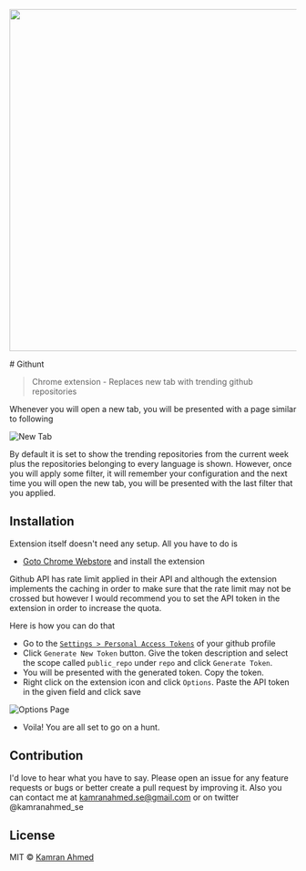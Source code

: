 <p align="center">
<img width="600" src="http://i.imgur.com/KUEq97P.png" text-align="center">
</p>
# Githunt

> Chrome extension - Replaces new tab with trending github repositories

Whenever you will open a new tab, you will be presented with a page similar to following

![New Tab](http://i.imgur.com/hz3lzCV.png)

By default it is set to show the trending repositories from the current week plus the repositories belonging to every language is shown. However, once you will apply some filter, it will remember your configuration and the next time you will open the new tab, you will be presented with the last filter that you applied.

## Installation
Extension itself doesn't need any setup. All you have to do is

- [Goto Chrome Webstore](https://chrome.google.com/webstore/detail/githunt/khpcnaokfebphakjgdgpinmglconplhp) and install the extension

Github API has rate limit applied in their API and although the extension implements the caching in order to make sure that the rate limit may not be crossed but however I would recommend you to set the API token in the extension in order to increase the quota. 

Here is how you can do that
   
- Go to the [`Settings > Personal Access Tokens`](https://github.com/settings/tokens) of your github profile
- Click `Generate New Token` button. Give the token description and select the scope called `public_repo` under `repo` and click `Generate Token`.
- You will be presented with the generated token. Copy the token.
- Right click on the extension icon and click `Options`. Paste the API token in the given field and click save

![Options Page](http://i.imgur.com/FK1vFlq.png)

- Voila! You are all set to go on a hunt.

## Contribution
I'd love to hear what you have to say. Please open an issue for any feature requests or bugs or better create a pull request by improving it. Also you can contact me at kamranahmed.se@gmail.com or on twitter @kamranahmed_se

## License
MIT © [Kamran Ahmed](https://kamranahmed.info)


